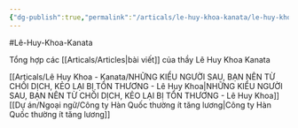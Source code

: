 ```yaml
---
{"dg-publish":true,"permalink":"/articals/le-huy-khoa-kanata/le-huy-khoa-kanata-tong-hop/","dgPassFrontmatter":true}
---
```


#Lê-Huy-Khoa-Kanata  

Tổng hợp các [[Articals/Articles\|bài viết]] của thầy Lê Huy Khoa Kanata

[[Articals/Lê Huy Khoa - Kanata/NHỮNG KIỂU NGƯỜI SAU, BẠN NÊN TỪ CHỐI DỊCH, KẺO LẠI BỊ TỔN THƯƠNG - Lê Huy Khoa\|NHỮNG KIỂU NGƯỜI SAU, BẠN NÊN TỪ CHỐI DỊCH, KẺO LẠI BỊ TỔN THƯƠNG - Lê Huy Khoa]]
[[Dự án/Ngoại ngữ/Công ty Hàn Quốc thường ít tăng lương\|Công ty Hàn Quốc thường ít tăng lương]]